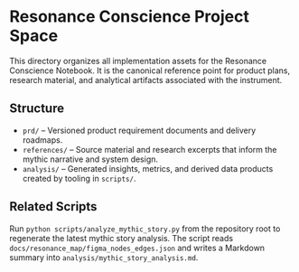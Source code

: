 # Resonance Conscience Project Space

This directory organizes all implementation assets for the Resonance Conscience Notebook. It is the canonical reference point for product plans, research material, and analytical artifacts associated with the instrument.

## Structure

- `prd/` – Versioned product requirement documents and delivery roadmaps.
- `references/` – Source material and research excerpts that inform the mythic narrative and system design.
- `analysis/` – Generated insights, metrics, and derived data products created by tooling in `scripts/`.

## Related Scripts

Run `python scripts/analyze_mythic_story.py` from the repository root to regenerate the latest mythic story analysis. The script reads `docs/resonance_map/figma_nodes_edges.json` and writes a Markdown summary into `analysis/mythic_story_analysis.md`.
